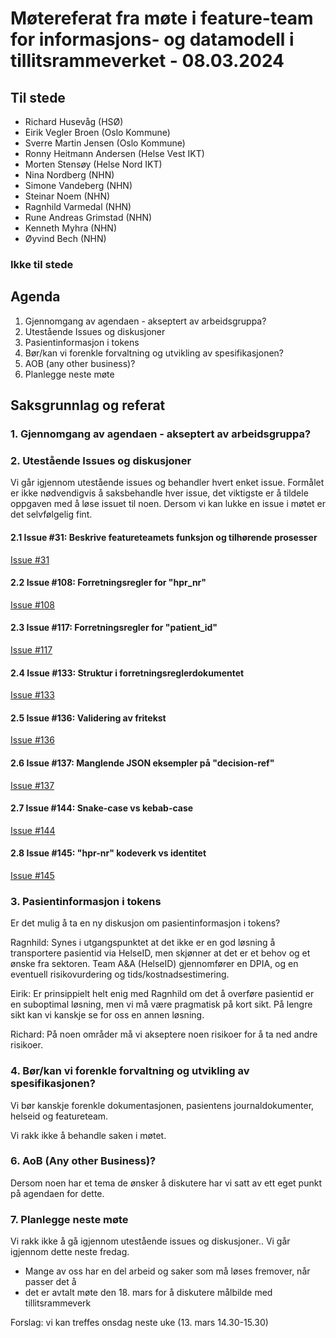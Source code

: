 # Møtereferat fra møte i feature-team for informasjons- og datamodell i tillitsrammeverket - 08.03.2024

## Til stede
- Richard Husevåg (HSØ)
- Eirik Vegler Broen (Oslo Kommune)
- Sverre Martin Jensen (Oslo Kommune)
- Ronny Heitmann Andersen (Helse Vest IKT)
- Morten Stensøy (Helse Nord IKT)
- Nina Nordberg (NHN)
- Simone Vandeberg (NHN)
- Steinar Noem (NHN)
- Ragnhild Varmedal (NHN)
- Rune Andreas Grimstad (NHN)
- Kenneth Myhra (NHN)
- Øyvind Bech (NHN)

### Ikke til stede

## Agenda
1. Gjennomgang av agendaen - akseptert av arbeidsgruppa?
2. Utestående Issues og diskusjoner
3. Pasientinformasjon i tokens
4. Bør/kan vi forenkle forvaltning og utvikling av spesifikasjonen?
5. AOB (any other business)?
6. Planlegge neste møte

## Saksgrunnlag og referat

### 1. Gjennomgang av agendaen - akseptert av arbeidsgruppa?

### 2. Utestående Issues og diskusjoner
Vi går igjennom utestående issues og behandler hvert enket issue.
Formålet er ikke nødvendigvis å saksbehandle hver issue, det viktigste er å tildele oppgaven med å løse issuet til noen.
Dersom vi kan lukke en issue i møtet er det selvfølgelig fint. 

#### 2.1 Issue #31: Beskrive featureteamets funksjon og tilhørende prosesser
[Issue #31](https://github.com/NorskHelsenett/Tillitsrammeverk/issues/31) 

#### 2.2 Issue #108: Forretningsregler for "hpr_nr"
[Issue #108](https://github.com/NorskHelsenett/Tillitsrammeverk/issues/108)

#### 2.3 Issue #117: Forretningsregler for "patient_id"
[Issue #117](https://github.com/NorskHelsenett/Tillitsrammeverk/issues/117) 

#### 2.4 Issue #133: Struktur i forretningsreglerdokumentet
[Issue #133](https://github.com/NorskHelsenett/Tillitsrammeverk/issues/133)

#### 2.5 Issue #136: Validering av fritekst
[Issue #136](https://github.com/NorskHelsenett/Tillitsrammeverk/issues/136) 

#### 2.6 Issue #137: Manglende JSON eksempler på "decision-ref"
[Issue #137](https://github.com/NorskHelsenett/Tillitsrammeverk/issues/137)

#### 2.7 Issue #144: Snake-case vs kebab-case
[Issue #144](https://github.com/NorskHelsenett/Tillitsrammeverk/issues/144) 

#### 2.8 Issue #145: "hpr-nr" kodeverk vs identitet
[Issue #145](https://github.com/NorskHelsenett/Tillitsrammeverk/issues/145) 

### 3. Pasientinformasjon i tokens
Er det mulig å ta en ny diskusjon om pasientinformasjon i tokens?

Ragnhild: Synes i utgangspunktet at det ikke er en god løsning å transportere pasientid via HelseID, men skjønner at det er et behov og et ønske fra sektoren. Team A&A (HelseID) gjennomfører en DPIA, og en eventuell risikovurdering og tids/kostnadsestimering.

Eirik: Er prinsippielt helt enig med Ragnhild om det å overføre pasientid er en suboptimal løsning, men vi må være pragmatisk på kort sikt. På lengre sikt kan vi kanskje se for oss en annen løsning.

Richard: På noen områder må vi akseptere noen risikoer for å ta ned andre risikoer.

### 4. Bør/kan vi forenkle forvaltning og utvikling av spesifikasjonen?
Vi bør kanskje forenkle dokumentasjonen, pasientens journaldokumenter, helseid og featureteam.

Vi rakk ikke å behandle saken i møtet.

### 6. AoB (Any other Business)?
Dersom noen har et tema de ønsker å diskutere har vi satt av ett eget punkt på agendaen for dette.

### 7. Planlegge neste møte
Vi rakk ikke å gå igjennom utestående issues og diskusjoner.. Vi går igjennom dette neste fredag.

* Mange av oss har en del arbeid og saker som må løses fremover, når passer det å
* det er avtalt møte den 18. mars for å diskutere målbilde med tillitsrammeverk

Forslag: vi kan treffes onsdag neste uke (13. mars 14.30-15.30)
